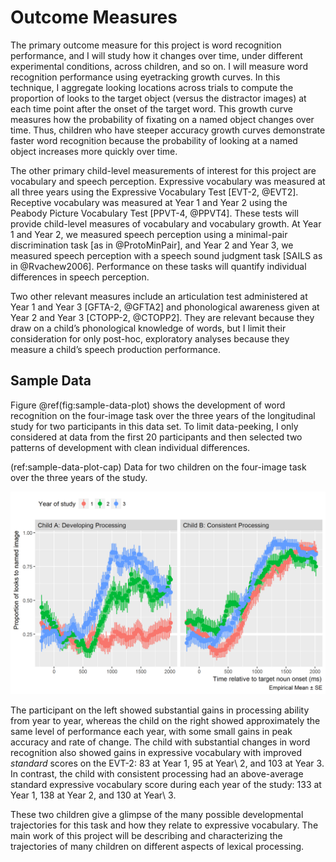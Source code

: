 
# Outcome Measures

The primary outcome measure for this project is word recognition
performance, and I will study how it changes over time, under different
experimental conditions, across children, and so on. I will measure word
recognition performance using eyetracking growth curves. In this
technique, I aggregate looking locations across trials to compute the
proportion of looks to the target object (versus the distractor images)
at each time point after the onset of the target word. This growth curve
measures how the probability of fixating on a named object changes over
time. Thus, children who have steeper accuracy growth curves demonstrate
faster word recognition because the probability of looking at a named
object increases more quickly over time.

The other primary child-level measurements of interest for this project are
vocabulary and speech perception. Expressive vocabulary was measured at all
three years using the Expressive Vocabulary Test [EVT-2, @EVT2]. Receptive
vocabulary was measured at Year 1 and Year 2 using the Peabody Picture
Vocabulary Test [PPVT-4, @PPVT4]. These tests will provide child-level measures
of vocabulary and vocabulary growth. At Year 1 and Year 2, we measured speech
perception using a minimal-pair discrimination task [as in @ProtoMinPair], and
Year 2 and Year 3, we measured speech perception with a speech sound judgment
task [SAILS as in @Rvachew2006]. Performance on these tasks will quantify
individual differences in speech perception.

Two other relevant measures include an articulation test administered at Year 1
and Year 3 [GFTA-2, @GFTA2] and phonological awareness given at Year 2 and Year
3 [CTOPP-2, @CTOPP2]. They are relevant because they draw on a child’s
phonological knowledge of words, but I limit their consideration for only
post-hoc, exploratory analyses because they measure a child’s speech production
performance.

Sample Data
-----------

Figure \@ref(fig:sample-data-plot) shows the development of word recognition
on the four-image task over the three years of the longitudinal study for two
participants in this data set. To limit data-peeking, I only considered at data
from the first 20 participants and then selected two patterns of development
with clean individual differences.

(ref:sample-data-plot-cap) Data for two children on the four-image task over 
the three years of the study.

![(\#fig:sample-data-plot)(ref:sample-data-plot-cap)](./misc/sample-data.png)

The participant on the left showed substantial gains in processing
ability from year to year, whereas the child on the right showed
approximately the same level of performance each year, with some small
gains in peak accuracy and rate of change. The child with substantial
changes in word recognition also showed gains in expressive vocabulary
with improved *standard* scores on the EVT-2: 83 at Year 1, 95 at Year\ 2, 
and 103 at Year 3. In contrast, the child with consistent processing
had an above-average standard expressive vocabulary score during each
year of the study: 133 at Year 1, 138 at Year 2, and 130 at Year\ 3.

These two children give a glimpse of the many possible developmental
trajectories for this task and how they relate to expressive vocabulary.
The main work of this project will be describing and characterizing the
trajectories of many children on different aspects of lexical
processing.
